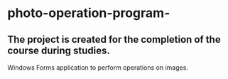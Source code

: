 # photo-operation-program-

## The project is created for the completion of the course during studies. 

Windows Forms application to perform operations on images.
